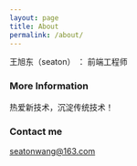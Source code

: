 ```yaml
---
layout: page
title: About
permalink: /about/
---
```


王旭东（seaton） ： 前端工程师

### More Information

热爱新技术，沉淀传统技术！

### Contact me

[seatonwang@163.com](mailto:seatonwang@163.com)